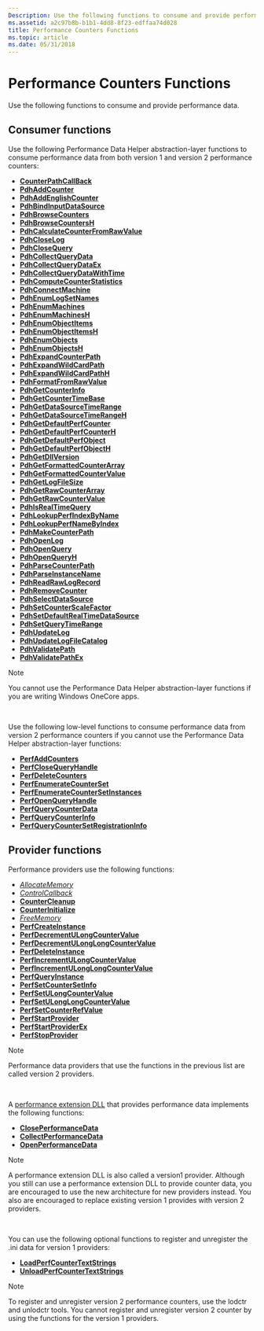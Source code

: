 ```yaml
---
Description: Use the following functions to consume and provide performance data.
ms.assetid: a2c97b8b-b1b1-4dd8-8f23-edffaa74d028
title: Performance Counters Functions
ms.topic: article
ms.date: 05/31/2018
---
```


# Performance Counters Functions

Use the following functions to consume and provide performance data.

## Consumer functions

Use the following Performance Data Helper abstraction-layer functions to consume performance data from both version 1 and version 2 performance counters:

-   [**CounterPathCallBack**](/windows/desktop/api/Pdh/nc-pdh-counterpathcallback)
-   [**PdhAddCounter**](/windows/desktop/api/Pdh/nf-pdh-pdhaddcountera)
-   [**PdhAddEnglishCounter**](/windows/desktop/api/Pdh/nf-pdh-pdhaddenglishcountera)
-   [**PdhBindInputDataSource**](/windows/desktop/api/Pdh/nf-pdh-pdhbindinputdatasourcea)
-   [**PdhBrowseCounters**](/windows/desktop/api/Pdh/nf-pdh-pdhbrowsecountersa)
-   [**PdhBrowseCountersH**](/windows/desktop/api/Pdh/nf-pdh-pdhbrowsecountersha)
-   [**PdhCalculateCounterFromRawValue**](/windows/desktop/api/Pdh/nf-pdh-pdhcalculatecounterfromrawvalue)
-   [**PdhCloseLog**](/windows/desktop/api/Pdh/nf-pdh-pdhcloselog)
-   [**PdhCloseQuery**](/windows/desktop/api/Pdh/nf-pdh-pdhclosequery)
-   [**PdhCollectQueryData**](/windows/desktop/api/Pdh/nf-pdh-pdhcollectquerydata)
-   [**PdhCollectQueryDataEx**](/windows/desktop/api/Pdh/nf-pdh-pdhcollectquerydataex)
-   [**PdhCollectQueryDataWithTime**](/windows/desktop/api/Pdh/nf-pdh-pdhcollectquerydatawithtime)
-   [**PdhComputeCounterStatistics**](/windows/desktop/api/Pdh/nf-pdh-pdhcomputecounterstatistics)
-   [**PdhConnectMachine**](/windows/desktop/api/Pdh/nf-pdh-pdhconnectmachinea)
-   [**PdhEnumLogSetNames**](/windows/desktop/api/Pdh/nf-pdh-pdhenumlogsetnamesa)
-   [**PdhEnumMachines**](/windows/desktop/api/Pdh/nf-pdh-pdhenummachinesa)
-   [**PdhEnumMachinesH**](/windows/desktop/api/Pdh/nf-pdh-pdhenummachinesha)
-   [**PdhEnumObjectItems**](/windows/desktop/api/Pdh/nf-pdh-pdhenumobjectitemsa)
-   [**PdhEnumObjectItemsH**](/windows/desktop/api/Pdh/nf-pdh-pdhenumobjectitemsha)
-   [**PdhEnumObjects**](/windows/desktop/api/Pdh/nf-pdh-pdhenumobjectsa)
-   [**PdhEnumObjectsH**](/windows/desktop/api/Pdh/nf-pdh-pdhenumobjectsha)
-   [**PdhExpandCounterPath**](/windows/desktop/api/Pdh/nf-pdh-pdhexpandcounterpatha)
-   [**PdhExpandWildCardPath**](/windows/desktop/api/Pdh/nf-pdh-pdhexpandwildcardpatha)
-   [**PdhExpandWildCardPathH**](/windows/desktop/api/Pdh/nf-pdh-pdhexpandwildcardpathha)
-   [**PdhFormatFromRawValue**](/windows/desktop/api/Pdh/nf-pdh-pdhformatfromrawvalue)
-   [**PdhGetCounterInfo**](/windows/desktop/api/Pdh/nf-pdh-pdhgetcounterinfoa)
-   [**PdhGetCounterTimeBase**](/windows/desktop/api/Pdh/nf-pdh-pdhgetcountertimebase)
-   [**PdhGetDataSourceTimeRange**](/windows/desktop/api/Pdh/nf-pdh-pdhgetdatasourcetimerangea)
-   [**PdhGetDataSourceTimeRangeH**](/windows/desktop/api/Pdh/nf-pdh-pdhgetdatasourcetimerangeh)
-   [**PdhGetDefaultPerfCounter**](/windows/desktop/api/Pdh/nf-pdh-pdhgetdefaultperfcountera)
-   [**PdhGetDefaultPerfCounterH**](/windows/desktop/api/Pdh/nf-pdh-pdhgetdefaultperfcounterha)
-   [**PdhGetDefaultPerfObject**](/windows/desktop/api/Pdh/nf-pdh-pdhgetdefaultperfobjecta)
-   [**PdhGetDefaultPerfObjectH**](/windows/desktop/api/Pdh/nf-pdh-pdhgetdefaultperfobjectha)
-   [**PdhGetDllVersion**](/windows/desktop/api/Pdh/nf-pdh-pdhgetdllversion)
-   [**PdhGetFormattedCounterArray**](/windows/desktop/api/Pdh/nf-pdh-pdhgetformattedcounterarraya)
-   [**PdhGetFormattedCounterValue**](/windows/desktop/api/Pdh/nf-pdh-pdhgetformattedcountervalue)
-   [**PdhGetLogFileSize**](/windows/desktop/api/Pdh/nf-pdh-pdhgetlogfilesize)
-   [**PdhGetRawCounterArray**](/windows/desktop/api/Pdh/nf-pdh-pdhgetrawcounterarraya)
-   [**PdhGetRawCounterValue**](/windows/desktop/api/Pdh/nf-pdh-pdhgetrawcountervalue)
-   [**PdhIsRealTimeQuery**](/windows/desktop/api/Pdh/nf-pdh-pdhisrealtimequery)
-   [**PdhLookupPerfIndexByName**](/windows/desktop/api/Pdh/nf-pdh-pdhlookupperfindexbynamea)
-   [**PdhLookupPerfNameByIndex**](/windows/desktop/api/Pdh/nf-pdh-pdhlookupperfnamebyindexa)
-   [**PdhMakeCounterPath**](/windows/desktop/api/Pdh/nf-pdh-pdhmakecounterpatha)
-   [**PdhOpenLog**](/windows/desktop/api/Pdh/nf-pdh-pdhopenloga)
-   [**PdhOpenQuery**](/windows/desktop/api/Pdh/nf-pdh-pdhopenquerya)
-   [**PdhOpenQueryH**](/windows/desktop/api/Pdh/nf-pdh-pdhopenqueryh)
-   [**PdhParseCounterPath**](/windows/desktop/api/Pdh/nf-pdh-pdhparsecounterpatha)
-   [**PdhParseInstanceName**](/windows/desktop/api/Pdh/nf-pdh-pdhparseinstancenamea)
-   [**PdhReadRawLogRecord**](/windows/desktop/api/Pdh/nf-pdh-pdhreadrawlogrecord)
-   [**PdhRemoveCounter**](/windows/desktop/api/Pdh/nf-pdh-pdhremovecounter)
-   [**PdhSelectDataSource**](/windows/desktop/api/Pdh/nf-pdh-pdhselectdatasourcea)
-   [**PdhSetCounterScaleFactor**](/windows/desktop/api/Pdh/nf-pdh-pdhsetcounterscalefactor)
-   [**PdhSetDefaultRealTimeDataSource**](/windows/desktop/api/Pdh/nf-pdh-pdhsetdefaultrealtimedatasource)
-   [**PdhSetQueryTimeRange**](/windows/desktop/api/Pdh/nf-pdh-pdhsetquerytimerange)
-   [**PdhUpdateLog**](/windows/desktop/api/Pdh/nf-pdh-pdhupdateloga)
-   [**PdhUpdateLogFileCatalog**](/windows/desktop/api/Pdh/nf-pdh-pdhupdatelogfilecatalog)
-   [**PdhValidatePath**](/windows/desktop/api/Pdh/nf-pdh-pdhvalidatepatha)
-   [**PdhValidatePathEx**](/windows/desktop/api/Pdh/nf-pdh-pdhvalidatepathexa)

> [!Note]  
> You cannot use the Performance Data Helper abstraction-layer functions if you are writing Windows OneCore apps.

 

Use the following low-level functions to consume performance data from version 2 performance counters if you cannot use the Performance Data Helper abstraction-layer functions:

-   [**PerfAddCounters**](/windows/desktop/api/Perflib/nf-perflib-perfaddcounters)
-   [**PerfCloseQueryHandle**](/windows/desktop/api/Perflib/nf-perflib-perfclosequeryhandle)
-   [**PerfDeleteCounters**](/windows/desktop/api/Perflib/nf-perflib-perfdeletecounters)
-   [**PerfEnumerateCounterSet**](/windows/desktop/api/Perflib/nf-perflib-perfenumeratecounterset)
-   [**PerfEnumerateCounterSetInstances**](/windows/desktop/api/Perflib/nf-perflib-perfenumeratecountersetinstances)
-   [**PerfOpenQueryHandle**](/windows/desktop/api/Perflib/nf-perflib-perfopenqueryhandle)
-   [**PerfQueryCounterData**](/windows/desktop/api/Perflib/nf-perflib-perfquerycounterdata)
-   [**PerfQueryCounterInfo**](/windows/desktop/api/Perflib/nf-perflib-perfquerycounterinfo)
-   [**PerfQueryCounterSetRegistrationInfo**](/windows/desktop/api/Perflib/nf-perflib-perfquerycountersetregistrationinfo)

## Provider functions

Performance providers use the following functions:

-   [*AllocateMemory*](/windows/desktop/api/Perflib/nc-perflib-perf_mem_alloc)
-   [*ControlCallback*](/windows/desktop/api/Perflib/nc-perflib-perflibrequest)
-   [**CounterCleanup**](countercleanup.md)
-   [**CounterInitialize**](counterinitialize.md)
-   [*FreeMemory*](/windows/desktop/api/Perflib/nc-perflib-perf_mem_free)
-   [**PerfCreateInstance**](/windows/desktop/api/Perflib/nf-perflib-perfcreateinstance)
-   [**PerfDecrementULongCounterValue**](/windows/desktop/api/Perflib/nf-perflib-perfdecrementulongcountervalue)
-   [**PerfDecrementULongLongCounterValue**](/windows/desktop/api/Perflib/nf-perflib-perfdecrementulonglongcountervalue)
-   [**PerfDeleteInstance**](/windows/desktop/api/Perflib/nf-perflib-perfdeleteinstance)
-   [**PerfIncrementULongCounterValue**](/windows/desktop/api/Perflib/nf-perflib-perfincrementulongcountervalue)
-   [**PerfIncrementULongLongCounterValue**](/windows/desktop/api/Perflib/nf-perflib-perfincrementulonglongcountervalue)
-   [**PerfQueryInstance**](/windows/desktop/api/Perflib/nf-perflib-perfqueryinstance)
-   [**PerfSetCounterSetInfo**](/windows/desktop/api/Perflib/nf-perflib-perfsetcountersetinfo)
-   [**PerfSetULongCounterValue**](/windows/desktop/api/Perflib/nf-perflib-perfsetulongcountervalue)
-   [**PerfSetULongLongCounterValue**](/windows/desktop/api/Perflib/nf-perflib-perfsetulonglongcountervalue)
-   [**PerfSetCounterRefValue**](/windows/desktop/api/Perflib/nf-perflib-perfsetcounterrefvalue)
-   [**PerfStartProvider**](/windows/desktop/api/Perflib/nf-perflib-perfstartprovider)
-   [**PerfStartProviderEx**](/windows/desktop/api/Perflib/nf-perflib-perfstartproviderex)
-   [**PerfStopProvider**](/windows/desktop/api/Perflib/nf-perflib-perfstopprovider)

> [!Note]  
> Performance data providers that use the functions in the previous list are called version 2 providers.

 

A [performance extension DLL](providing-counter-data-using-a-performance-dll.md) that provides performance data implements the following functions:

-   [**ClosePerformanceData**](https://msdn.microsoft.com/en-us/library/Aa371895(v=VS.85).aspx)
-   [**CollectPerformanceData**](https://msdn.microsoft.com/en-us/library/Aa371898(v=VS.85).aspx)
-   [**OpenPerformanceData**](https://msdn.microsoft.com/en-us/library/Aa372200(v=VS.85).aspx)

> [!Note]  
> A performance extension DLL is also called a version1 provider. Although you still can use a performance extension DLL to provide counter data, you are encouraged to use the new architecture for new providers instead. You also are encouraged to replace existing version 1 provides with version 2 providers.

 

You can use the following optional functions to register and unregister the .ini data for version 1 providers:

-   [**LoadPerfCounterTextStrings**](/windows/desktop/api/Loadperf/nf-loadperf-loadperfcountertextstringsa)
-   [**UnloadPerfCounterTextStrings**](/windows/desktop/api/Loadperf/nf-loadperf-unloadperfcountertextstringsa)

> [!Note]  
> To register and unregister version 2 performance counters, use the lodctr and unlodctr tools. You cannot register and unregister version 2 counter by using the functions for the version 1 providers.

 

 

 



